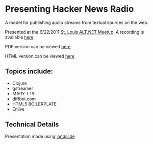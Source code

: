 # Presenting Hacker News Radio

A model for publishing audio streams from textual sources on the web.

Presented at the 6/22/2011 [St. Louis ALT.NET Meetup](http://meetup.com/stlaltdotnet). A recording is available [here](http://vimeo.com/25538789) 

PDF version can be viewed [here](http://dl.dropbox.com/u/8446793/presentations/hnr/presentation.pdf)

HTML version can be viewed [here](http://dl.dropbox.com/u/8446793/presentations/hnr/presentation.html)

## Topics include:

* Clojure
* gstreamer
* MARY TTS
* diffbot.com
* HTML5 BOILERPLATE
* Enlive

## Technical Details

Presentation made using [landslide](https://github.com/adamzap/landslide)

